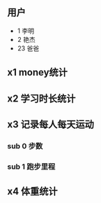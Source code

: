 ## 用户
- 1 李明
- 2 艳杰
- 23 爸爸

## x1 money统计

## x2 学习时长统计

## x3 记录每人每天运动

### sub 0 步数

### sub 1 跑步里程

## x4 体重统计

